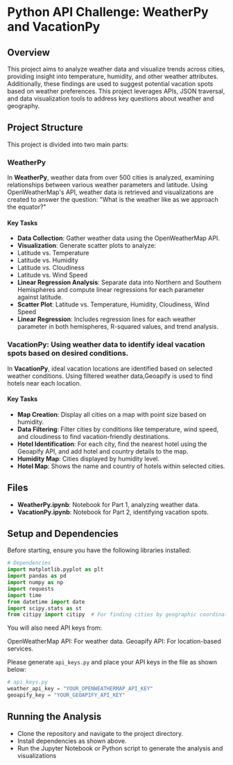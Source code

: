 # Python API Challenge: WeatherPy and VacationPy

## Overview

This project aims to analyze weather data and visualize trends across cities, providing insight into temperature, humidity, and other weather attributes. Additionally, these findings  are used to suggest potential vacation spots based on weather preferences. This project leverages APIs, JSON traversal, and data visualization tools to address key questions about weather and geography.

## Project Structure

This project is divided into two main parts:

### WeatherPy

In **WeatherPy**, weather data from over 500 cities is analyzed, examining relationships between various weather parameters and latitude. Using OpenWeatherMap's API, weather data is retrieved and visualizations are created to answer the question: "What is the weather like as we approach the equator?"

#### Key Tasks
- **Data Collection**: Gather weather data using the OpenWeatherMap API.
- **Visualization**: Generate scatter plots to analyze:
 - Latitude vs. Temperature
 - Latitude vs. Humidity
 - Latitude vs. Cloudiness
 - Latitude vs. Wind Speed
- **Linear Regression Analysis**: Separate data into Northern and Southern Hemispheres and compute linear regressions for each parameter against latitude.
- **Scatter Plot**: Latitude vs. Temperature, Humidity, Cloudiness, Wind Speed
- **Linear Regression**: Includes regression lines for each weather parameter in both hemispheres, R-squared values, and trend analysis.

### VacationPy: Using weather data to identify ideal vacation spots based on desired conditions.

In **VacationPy**, ideal vacation locations are identified based on selected weather conditions. Using filtered weather data,Geoapify is used to find hotels near each location.

#### Key Tasks
- **Map Creation**: Display all cities on a map with point size based on humidity.
- **Data Filtering**: Filter cities by conditions like temperature, wind speed, and cloudiness to find vacation-friendly destinations.
- **Hotel Identification**: For each city, find the nearest hotel using the Geoapify API, and add hotel and country details to the map.
- **Humidity Map**: Cities displayed by humidity level.
- **Hotel Map**: Shows the name and country of hotels within selected cities.

## Files

- **WeatherPy.ipynb**: Notebook for Part 1, analyzing weather data.
- **VacationPy.ipynb**: Notebook for Part 2, identifying vacation spots.

## Setup and Dependencies

Before starting, ensure you have the following libraries installed:

```python
# Dependencies
import matplotlib.pyplot as plt
import pandas as pd
import numpy as np
import requests
import time
from datetime import date
import scipy.stats as st
from citipy import citipy  # For finding cities by geographic coordinates
```
You will also need API keys from:

OpenWeatherMap API: For weather data.
Geoapify API: For location-based services.

Please generate `api_keys.py` and place your API keys in the file as shown below:

```python
# api_keys.py
weather_api_key = "YOUR_OPENWEATHERMAP_API_KEY"
geoapify_key = "YOUR_GEOAPIFY_API_KEY"
```

## Running the Analysis
- Clone the repository and navigate to the project directory.
- Install dependencies as shown above.
- Run the Jupyter Notebook or Python script to generate the analysis and visualizations